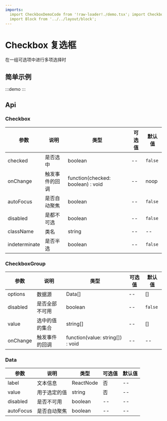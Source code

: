 ```yaml
---
imports:
  import CheckboxDemoCode from '!raw-loader!./demo.tsx'; import CheckboxDemo from './demo.tsx';
  import Block from '../../layout/block';
---
```


# Checkbox 复选框

在一组可选项中进行多项选择时

## 简单示例

:::demo <Block code={CheckboxDemoCode} des="复选框"> <CheckboxDemo /> </Block> :::

## Api

### Checkbox

| 参数          | 说明           | 类型                              | 可选值 | 默认值  |
| ------------- | -------------- | --------------------------------- | ------ | ------- |
| checked       | 是否选中       | boolean                           | --     | `false` |
| onChange      | 触发事件的回调 | function(checked: boolean) : void | --     | noop    |
| autoFocus     | 是否自动聚焦   | boolean                           | --     | `false` |
| disabled      | 是都不可选     | boolean                           | --     | `false` |
| className     | 类名           | string                            | --     | --      |
| indeterminate | 是否半选       | boolean                           | --     | `false` |

### CheckboxGroup

| 参数     | 说明           | 类型                             | 可选值 | 默认值  |
| -------- | -------------- | -------------------------------- | ------ | ------- |
| options  | 数据源         | Data[]                           | --     | []      |
| disabled | 是否全部不可用 | boolean                          | --     | `false` |
| value    | 选中的值的集合 | string[]                         | --     | []      |
| onChange | 触发事件的回调 | function(value: string[]) : void | --     | --      |

### Data

| 参数      | 说明         | 类型      | 可选值 | 默认值 |
| --------- | ------------ | --------- | ------ | ------ |
| label     | 文本信息     | ReactNode | 否     | --     |
| value     | 用于选定的值 | string    | 否     | --     |
| disabled  | 是否不可用   | boolean   | --     | --     |
| autoFocus | 是否自动聚焦 | boolean   | --     | --     |
